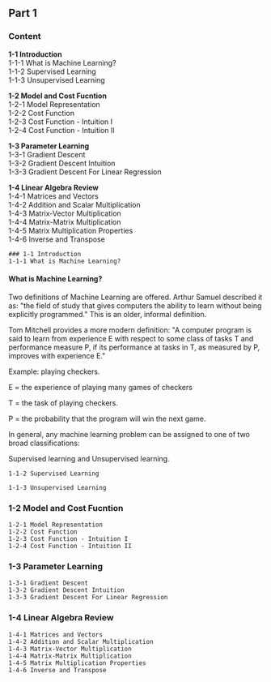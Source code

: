 ## Part 1
### Content  

**1-1 Introduction**  
1-1-1 What is Machine Learning?    
1-1-2 Supervised Learning  
1-1-3 Unsupervised Learning  

**1-2 Model and Cost Fucntion**  
1-2-1 Model Representation  
1-2-2 Cost Function  
1-2-3 Cost Function - Intuition I  
1-2-4 Cost Function - Intuition II  

**1-3 Parameter Learning**  
1-3-1 Gradient Descent  
1-3-2 Gradient Descent Intuition  
1-3-3 Gradient Descent For Linear Regression  

**1-4 Linear Algebra Review**  
1-4-1 Matrices and Vectors  
1-4-2 Addition and Scalar Multiplication  
1-4-3 Matrix-Vector Multiplication  
1-4-4 Matrix-Matrix Multiplication  
1-4-5 Matrix Multiplication Properties  
1-4-6 Inverse and Transpose  


	### 1-1 Introduction
	1-1-1 What is Machine Learning?  
#### What is Machine Learning?  
Two definitions of Machine Learning are offered. Arthur Samuel described it as: "the field of study that gives computers the ability to learn without being explicitly programmed." This is an older, informal definition.  

Tom Mitchell provides a more modern definition: "A computer program is said to learn from experience E with respect to some class of tasks T and performance measure P, if its performance at tasks in T, as measured by P, improves with experience E."  

Example: playing checkers.  
  
E = the experience of playing many games of checkers  
  
T = the task of playing checkers.  
  
P = the probability that the program will win the next game.  
  
In general, any machine learning problem can be assigned to one of two broad classifications:  
  
Supervised learning and Unsupervised learning.  
  

	
	1-1-2 Supervised Learning  
	
	1-1-3 Unsupervised Learning  
	
### 1-2 Model and Cost Fucntion
	1-2-1 Model Representation  
	1-2-2 Cost Function  
	1-2-3 Cost Function - Intuition I  
	1-2-4 Cost Function - Intuition II    



### 1-3 Parameter Learning
	1-3-1 Gradient Descent  
	1-3-2 Gradient Descent Intuition  
	1-3-3 Gradient Descent For Linear Regression  

	

### 1-4 Linear Algebra Review
	1-4-1 Matrices and Vectors  
	1-4-2 Addition and Scalar Multiplication  
	1-4-3 Matrix-Vector Multiplication  
	1-4-4 Matrix-Matrix Multiplication  
	1-4-5 Matrix Multiplication Properties  
	1-4-6 Inverse and Transpose    

	
	



